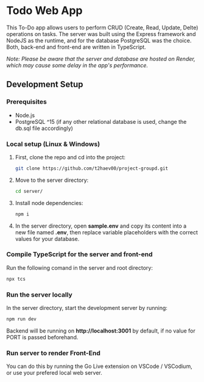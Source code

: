 # Todo Web App

This To-Do app allows users to perform CRUD (Create, Read, Update, Delte) operations on tasks. The server was built using the Express framework and NodeJS as the runtime, and for the database PostgreSQL was the choice. Both, back-end and front-end are written in TypeScript.

_Note: Please be aware that the server and database are hosted on Render, which may cause some delay in the app's performance._

## Development Setup

### Prerequisites
- Node.js
- PostgreSQL ^15 (if any other relational database is used, change the db.sql file accordingly)

### Local setup (Linux & Windows)

1. First, clone the repo and cd into the project:
   ```sh
   git clone https://github.com/t2haev00/project-groupd.git
   ```
   
2. Move to the server directory:
   ```sh
   cd server/
   ```
   
3. Install node dependencies:
   ```sh
   npm i
   ```
   
4. In the server directory, open **sample.env** and copy its content into a new file named **.env**, then replace variable placeholders with the correct values for your database.

### Compile TypeScript for the server and front-end
Run the following comand in the server and root directory:
   ```sh
   npx tcs
   ```
  
### Run the server locally
In the server directory, start the development server by running:
   ```sh
   npm run dev
   ```
Backend will be running on **http://localhost:3001** by default, if no value for PORT is passed beforehand.

### Run server to render Front-End
You can do this by running the Go Live extension on VSCode / VSCodium, or use your prefered local web server.
